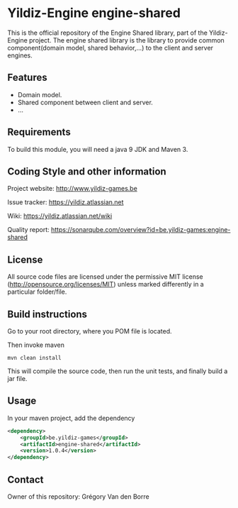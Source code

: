 # Yildiz-Engine engine-shared

This is the official repository of the Engine Shared library, part of the Yildiz-Engine project.
The engine shared library is the library to provide common component(domain model, shared behavior,...) to the client and server engines.

## Features

* Domain model.
* Shared component between client and server.
* ...

## Requirements

To build this module, you will need a java 9 JDK and Maven 3.

## Coding Style and other information

Project website:
http://www.yildiz-games.be

Issue tracker:
https://yildiz.atlassian.net

Wiki:
https://yildiz.atlassian.net/wiki

Quality report:
https://sonarqube.com/overview?id=be.yildiz-games:engine-shared

## License

All source code files are licensed under the permissive MIT license
(http://opensource.org/licenses/MIT) unless marked differently in a particular folder/file.

## Build instructions

Go to your root directory, where you POM file is located.

Then invoke maven

	mvn clean install

This will compile the source code, then run the unit tests, and finally build a jar file.

## Usage

In your maven project, add the dependency

```xml
<dependency>
    <groupId>be.yildiz-games</groupId>
    <artifactId>engine-shared</artifactId>
    <version>1.0.4</version>
</dependency>
```

## Contact
Owner of this repository: Grégory Van den Borre